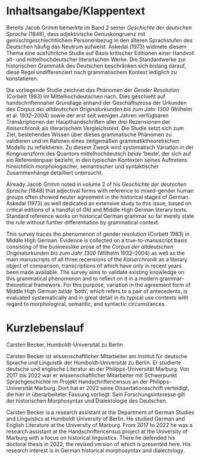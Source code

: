 Inhaltsangabe/Klappentext
=========================

Bereits Jacob Grimm bemerkte im Band 2 seiner _Geschichte der deutschen Sprache_ (1848), dass adjektivische Genuskongruenz mit gemischtgeschlechtlichem Personenbezug in den älteren Sprachstufen des Deutschen häufig das Neutrum aufweist. Askedal (1973) widmete diesem Thema eine ausführliche Studie auf Basis kritischer Editionen einer Handvoll alt- und mittelhochdeutscher literarischen Werke. Die Standardwerke zur historischen Grammatik des Deutschen beschränken sich bislang darauf, diese Regel undifferenziert nach grammatischem Kontext lediglich zu konstatieren.

Die vorliegende Studie zeichnet das Phänomen der _Gender Resolution_ (Corbett 1983) im Mittelhochdeutschen nach. Dies geschieht auf handschriftennaher Grundlage anhand der Geschäftsprosa der Urkunden des _Corpus der altdeutschen Originalurkunden bis zum Jahr 1300_ (Wilhelm et al. 1932–2004) sowie der erst seit wenigen Jahren verfügbaren Transkriptionen der Haupthandschriften aller drei Rezensionen der _Kaiserchronik_ als literarischem Vergleichstext. Die Studie setzt sich zum Ziel, bestehendes Wissen über dieses grammatische Phänomen zu validieren und im Rahmen eines zeitgemäßen grammatiktheoretischen Modells zu reflektieren. Zu diesem Zweck wird systematisch Variation in der Kongruenzform des Quantors mittelhochdeutsch _bėide_ ‘beide’, der sich auf ein Referentenpaar bezieht, in den typischen Kontexten seines Auftretens hinsichtlich morphologischer, semantischer und syntaktischer Zusammenhänge detailliert untersucht.


Already Jacob Grimm noted in volume 2 of his _Geschichte der deutschen Sprache_ (1848) that adjectival forms with reference to mixed-gender human groups often showed neuter agreement in the historical stages of German. Askedal (1973) as well dedicated an extensive study to this issue, based on critical editions of a handful of Old and Middle High German literary texts. Standard reference works on historical German grammar so far merely state the rule without further differentiation by grammatical context.

This survey traces the phenomenon of gender resolution (Corbett 1983) in Middle High German. Evidence is collected on a true-to-manuscript basis consisting of the businesslike prose of the _Corpus der altdeutschen Originalurkunden bis zum Jahr 1300_ (Wilhelm 1932–2004) as well as the main manuscripts of all three recensions of the _Kaiserchronik_ as a literary object of comparison, transcriptions of which have only in recent years been made available. The survey aims to validate existing knowledge on this grammatical phenomenon and to reflect on it in a modern grammar-theoretical framework. For this purpose, variation in the agreement form of Middle High German _bėide_ ‘both’, which refers to a pair of antecedents, is evaluated systematically and in great detail in its typical use contexts with regard to morphological, semantic, and syntactic circumstances.


Kurzlebenslauf
==============

Carsten Becker, Humboldt-Universität zu Berlin

Carsten Becker ist wissenschaftlicher Mitarbeiter am Institut für deutsche Sprache und Linguistik der Humboldt-Universität zu Berlin. Er studierte deutsche und englische Literatur an der Philipps-Universität Marburg. Von 2017 bis 2022 war er wissenschaftlicher Mitarbeiter mit Schwerpunkt Sprachgeschichte im Projekt Handschriftencensus an der Philipps-Universität Marburg. Dort hat er 2022 seine Dissertationsschrift verteidigt, die hier in überarbeiteter Fassung vorliegt. Sein Forschungsinteresse gilt der historischen Morphosyntax und Dialektologie des Deutschen.

Carsten Becker is a research assistant at the Department of German Studies and Linguistics at Humboldt University of Berlin. He studied German and English Literature at the University of Marburg. From 2017 to 2022 he was a research assistant at the Handschriftencensus project at the University of Marburg with a focus on historical linguistics. There he defended his doctoral thesis in 2022, the revised version of which is presented here. His research interest is in German historical morphosyntax and dialectology.
